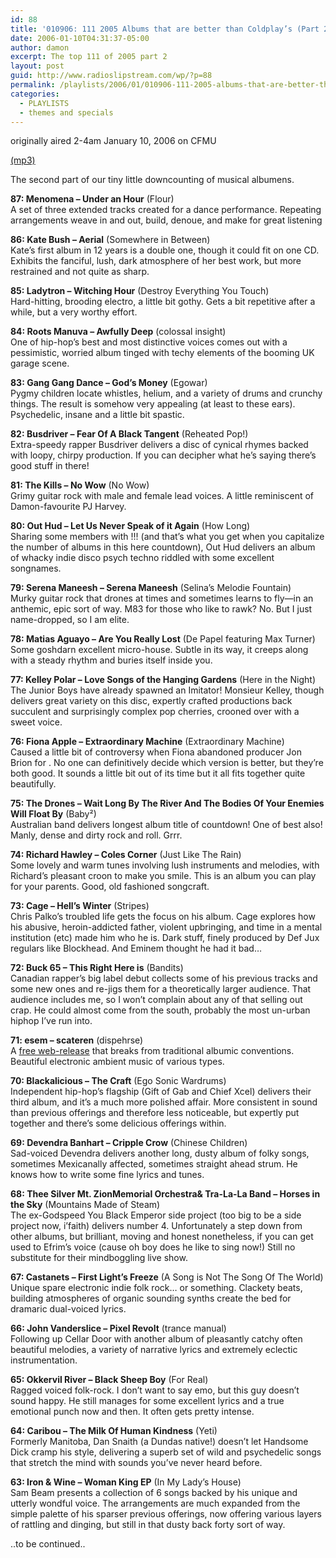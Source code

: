 ```yaml
---
id: 88
title: '010906: 111 2005 Albums that are better than Coldplay’s (Part 2)'
date: 2006-01-10T04:31:37-05:00
author: damon
excerpt: The top 111 of 2005 part 2
layout: post
guid: http://www.radioslipstream.com/wp/?p=88
permalink: /playlists/2006/01/010906-111-2005-albums-that-are-better-than-coldplays-part-2/
categories:
  - PLAYLISTS
  - themes and specials
---
```

originally aired 2-4am January 10, 2006 on CFMU

[(mp3)](/radio/slipstream010906.mp3)

The second part of our tiny little downcounting of musical albumens.

**87: Menomena – Under an Hour** (Flour)  
A set of three extended tracks created for a dance performance. Repeating arrangements weave in and out, build, denoue, and make for great listening

**86: Kate Bush – Aerial** (Somewhere in Between)  
Kate’s first album in 12 years is a double one, though it could fit on one CD. Exhibits the fanciful, lush, dark atmosphere of her best work, but more restrained and not quite as sharp.

**85: Ladytron – Witching Hour** (Destroy Everything You Touch)  
Hard-hitting, brooding electro, a little bit gothy. Gets a bit repetitive after a while, but a very worthy effort.

**84: Roots Manuva – Awfully Deep** (colossal insight)  
One of hip-hop’s best and most distinctive voices comes out with a pessimistic, worried album tinged with techy elements of the booming UK garage scene.

**83: Gang Gang Dance – God’s Money** (Egowar)  
Pygmy children locate whistles, helium, and a variety of drums and crunchy things. The result is somehow very appealing (at least to these ears). Psychedelic, insane and a little bit spastic.

**82: Busdriver – Fear Of A Black Tangent** (Reheated Pop!)  
Extra-speedy rapper Busdriver delivers a disc of cynical rhymes backed with loopy, chirpy production. If you can decipher what he’s saying there’s good stuff in there!

**81: The Kills – No Wow** (No Wow)  
Grimy guitar rock with male and female lead voices. A little reminiscent of Damon-favourite PJ Harvey.

**80: Out Hud – Let Us Never Speak of it Again** (How Long)  
Sharing some members with !!! (and that’s what you get when you capitalize the number of albums in this here countdown), Out Hud delivers an album of whacky indie disco psych techno riddled with some excellent songnames.

**79: Serena Maneesh – Serena Maneesh** (Selina’s Melodie Fountain)  
Murky guitar rock that drones at times and sometimes learns to fly—in an anthemic, epic sort of way. M83 for those who like to rawk? No. But I just name-dropped, so I am elite.

**78: Matias Aguayo – Are You Really Lost** (De Papel featuring Max Turner)  
Some goshdarn excellent micro-house. Subtle in its way, it creeps along with a steady rhythm and buries itself inside you.

**77: Kelley Polar – Love Songs of the Hanging Gardens** (Here in the Night)  
The Junior Boys have already spawned an Imitator! Monsieur Kelley, though delivers great variety on this disc, expertly crafted productions back succulent and surprisingly complex pop cherries, crooned over with a sweet voice.

**76: Fiona Apple – Extraordinary Machine** (Extraordinary Machine)  
Caused a little bit of controversy when Fiona abandoned producer Jon Brion for . No one can definitively decide which version is better, but they’re both good. It sounds a little bit out of its time but it all fits together quite beautifully.

**75: The Drones – Wait Long By The River And The Bodies Of Your Enemies Will Float By** (Baby²)  
Australian band delivers longest album title of countdown! One of best also! Manly, dense and dirty rock and roll. Grrr.

**74: Richard Hawley – Coles Corner** (Just Like The Rain)  
Some lovely and warm tunes involving lush instruments and melodies, with Richard’s pleasant croon to make you smile. This is an album you can play for your parents. Good, old fashioned songcraft.

**73: Cage – Hell’s Winter** (Stripes)  
Chris Palko’s troubled life gets the focus on his album. Cage explores how his abusive, heroin-addicted father, violent upbringing, and time in a mental institution (etc) made him who he is. Dark stuff, finely produced by Def Jux regulars like Blockhead. And Eminem thought he had it bad…

**72: Buck 65 – This Right Here is** (Bandits)  
Canadian rapper’s big label debut collects some of his previous tracks and some new ones and re-jigs them for a theoretically larger audience. That audience includes me, so I won’t complain about any of that selling out crap. He could almost come from the south, probably the most un-urban hiphop I’ve run into.

**71: esem – scateren** (dispehrse)  
A [free web-release](http://dot.cult.bg/esem/scateren/) that breaks from traditional albumic conventions. Beautiful electronic ambient music of various types.

**70: Blackalicious – The Craft** (Ego Sonic Wardrums)  
Independent hip-hop’s flagship (Gift of Gab and Chief Xcel) delivers their third album, and it’s a much more polished affair. More consistent in sound than previous offerings and therefore less noticeable, but expertly put together and there’s some delicious offerings within.

**69: Devendra Banhart – Cripple Crow** (Chinese Children)  
Sad-voiced Devendra delivers another long, dusty album of folky songs, sometimes Mexicanally affected, sometimes straight ahead strum. He knows how to write some fine lyrics and tunes.

**68: Thee Silver Mt. ZionMemorial Orchestra& Tra-La-La Band – Horses in the Sky** (Mountains Made of Steam)  
The ex-Godspeed You Black Emperor side project (too big to be a side project now, i’faith) delivers number 4. Unfortunately a step down from other albums, but brilliant, moving and honest nonetheless, if you can get used to Efrim’s voice (cause oh boy does he like to sing now!) Still no substitute for their mindboggling live show.

**67: Castanets – First Light’s Freeze** (A Song is Not The Song Of The World)  
Unique spare electronic indie folk rock… or something. Clackety beats, building atmospheres of organic sounding synths create the bed for dramaric dual-voiced lyrics.

**66: John Vanderslice – Pixel Revolt** (trance manual)  
Following up Cellar Door with another album of pleasantly catchy often beautiful melodies, a variety of narrative lyrics and extremely eclectic instrumentation.

**65: Okkervil River – Black Sheep Boy** (For Real)  
Ragged voiced folk-rock. I don’t want to say emo, but this guy doesn’t sound happy. He still manages for some excellent lyrics and a true emotional punch now and then. It often gets pretty intense.

**64: Caribou – The Milk Of Human Kindness** (Yeti)  
Formerly Manitoba, Dan Snaith (a Dundas native!) doesn’t let Handsome Dick cramp his style, delivering a superb set of wild and psychedelic songs that stretch the mind with sounds you’ve never heard before.

**63: Iron & Wine – Woman King EP** (In My Lady’s House)  
Sam Beam presents a collection of 6 songs backed by his unique and utterly wondful voice. The arrangements are much expanded from the simple palette of his sparser previous offerings, now offering various layers of rattling and dinging, but still in that dusty back forty sort of way.

..to be continued..